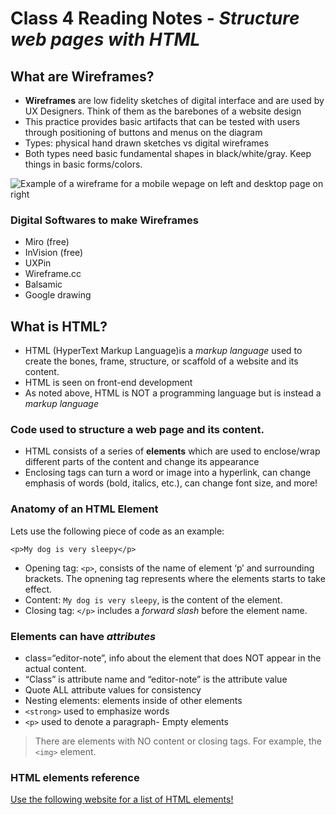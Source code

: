 # Class 4 Reading Notes - *Structure web pages with HTML*

## What are Wireframes?

- **Wireframes** are low fidelity sketches of digital interface and are used by UX Designers. Think of them as the barebones of a website design
- This practice provides basic artifacts that can be tested with users through positioning of buttons and menus on the diagram
- Types: physical hand drawn sketches vs digital wireframes
- Both types need basic fundamental shapes in black/white/gray. Keep things in basic forms/colors.

![Example of a wireframe for a mobile wepage on left and desktop page on right](https://dpbnri2zg3lc2.cloudfront.net/en/wp-content/uploads/old-blog-uploads/versions/samuel-student-wireframe---x----972-715x---.png)

### Digital Softwares to make Wireframes

- Miro (free)
- InVision (free)
- UXPin
- Wireframe.cc
- Balsamic
- Google drawing

## What is HTML?

- HTML (HyperText Markup Language)is a *markup language* used to create the bones, frame, structure, or scaffold of a website and its content.
- HTML is seen on front-end development
- As noted above, HTML is NOT a programming language but is instead a *markup language*

### Code used to structure a web page and its content.

- HTML consists of a series of **elements** which are used to enclose/wrap different parts of the content and change its appearance
- Enclosing tags can turn a word or image into a hyperlink, can change emphasis of words (bold, italics, etc.), can change font size, and more!

### Anatomy of an HTML Element

Lets use the following piece of code as an example:

`<p>My dog is very sleepy</p>`

- Opening tag: `<p>`, consists of the name of element ‘p’ and surrounding brackets. The opnening tag represents where the elements starts to take effect.
- Content: `My dog is very sleepy`, is the content of the element. 
- Closing tag: `</p>` includes a *forward slash* before the element name. 

### Elements can have ***attributes***

- class=“editor-note”, info about the element that does NOT appear in the actual content. 
- “Class” is attribute name and “editor-note” is the attribute value
- Quote ALL attribute values for consistency
- Nesting elements: elements inside of other elements
- `<strong>` used to emphasize words
- `<p>` used to denote a paragraph- Empty elements

> There are elements with NO content or closing tags.
> For example, the `<img>` element.


### HTML elements reference

[Use the following website for a list of HTML elements!](https://developer.mozilla.org/en-US/docs/Web/HTML/Element)
